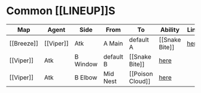 # Common [[LINEUP]]S
| Map | Agent | Side | From | To | Ability | Link |
| --- | --- | --- | --- | --- | --- | --- |
| [[Breeze]] | [[Viper]] | Atk | A Main | default A | [[Snake Bite]] | [here](https://youtube.com/watch?v=Pc-hjkobSA8) |
| [[Viper]] | Atk | B Window | default B | [[Snake Bite]] | [here](https://youtube.com/watch?v=CHKL5y0qTeE) |
| [[Viper]] | Atk | B Elbow | Mid Nest | [[Poison Cloud]] | [here](https://youtube.com/watch?v=LKnLy1qjUX4) |
